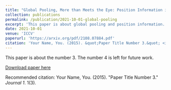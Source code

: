 ```yaml
---
title: "Global Pooling, More than Meets the Eye: Position Information is Encoded Channel-Wise in CNNs. 2"
collection: publications
permalink: /publication/2021-10-01-global-pooling
excerpt: 'This paper is about global pooling and position information.'
date: 2021-10-01
venue: 'ICCV'
paperurl: 'https://arxiv.org/pdf/2108.07884.pdf'
citation: 'Your Name, You. (2015). &quot;Paper Title Number 3.&quot; <i>Journal 1</i>. 1(3).'
---
```

This paper is about the number 3. The number 4 is left for future work.

[Download paper here](https://arxiv.org/pdf/2108.07884.pdf)

Recommended citation: Your Name, You. (2015). "Paper Title Number 3." <i>Journal 1</i>. 1(3).
